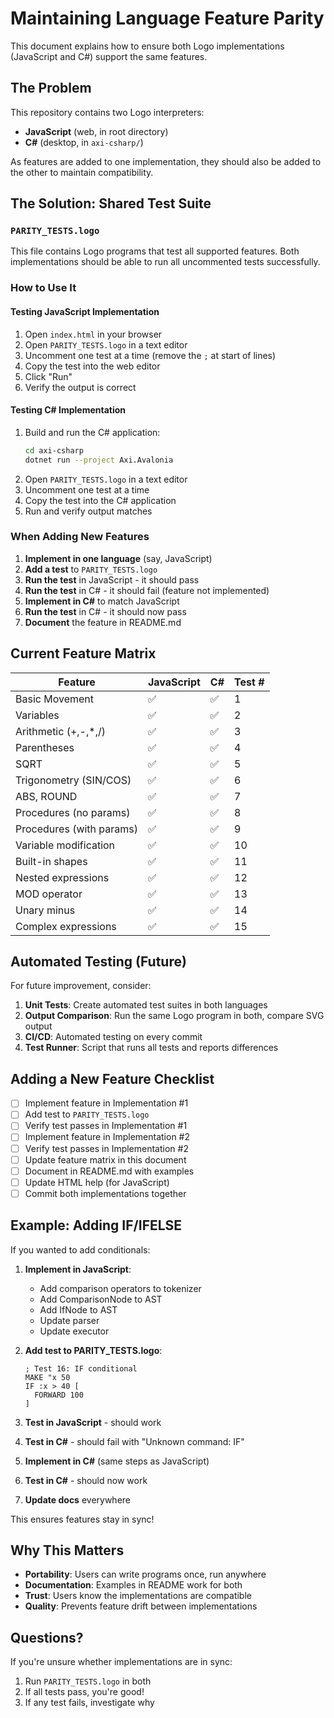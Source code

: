 # Maintaining Language Feature Parity

This document explains how to ensure both Logo implementations (JavaScript and C#) support the same features.

## The Problem

This repository contains two Logo interpreters:
- **JavaScript** (web, in root directory)
- **C#** (desktop, in `axi-csharp/`)

As features are added to one implementation, they should also be added to the other to maintain compatibility.

## The Solution: Shared Test Suite

### `PARITY_TESTS.logo`

This file contains Logo programs that test all supported features. Both implementations should be able to run all uncommented tests successfully.

### How to Use It

#### Testing JavaScript Implementation

1. Open `index.html` in your browser
2. Open `PARITY_TESTS.logo` in a text editor
3. Uncomment one test at a time (remove the `;` at start of lines)
4. Copy the test into the web editor
5. Click "Run"
6. Verify the output is correct

#### Testing C# Implementation

1. Build and run the C# application:
   ```bash
   cd axi-csharp
   dotnet run --project Axi.Avalonia
   ```
2. Open `PARITY_TESTS.logo` in a text editor
3. Uncomment one test at a time
4. Copy the test into the C# application
5. Run and verify output matches

### When Adding New Features

1. **Implement in one language** (say, JavaScript)
2. **Add a test** to `PARITY_TESTS.logo`
3. **Run the test** in JavaScript - it should pass
4. **Run the test** in C# - it should fail (feature not implemented)
5. **Implement in C#** to match JavaScript
6. **Run the test** in C# - it should now pass
7. **Document** the feature in README.md

## Current Feature Matrix

| Feature | JavaScript | C# | Test # |
|---------|------------|-----|---------|
| Basic Movement | ✅ | ✅ | 1 |
| Variables | ✅ | ✅ | 2 |
| Arithmetic (+,-,*,/) | ✅ | ✅ | 3 |
| Parentheses | ✅ | ✅ | 4 |
| SQRT | ✅ | ✅ | 5 |
| Trigonometry (SIN/COS) | ✅ | ✅ | 6 |
| ABS, ROUND | ✅ | ✅ | 7 |
| Procedures (no params) | ✅ | ✅ | 8 |
| Procedures (with params) | ✅ | ✅ | 9 |
| Variable modification | ✅ | ✅ | 10 |
| Built-in shapes | ✅ | ✅ | 11 |
| Nested expressions | ✅ | ✅ | 12 |
| MOD operator | ✅ | ✅ | 13 |
| Unary minus | ✅ | ✅ | 14 |
| Complex expressions | ✅ | ✅ | 15 |

## Automated Testing (Future)

For future improvement, consider:

1. **Unit Tests**: Create automated test suites in both languages
2. **Output Comparison**: Run the same Logo program in both, compare SVG output
3. **CI/CD**: Automated testing on every commit
4. **Test Runner**: Script that runs all tests and reports differences

## Adding a New Feature Checklist

- [ ] Implement feature in Implementation #1
- [ ] Add test to `PARITY_TESTS.logo`
- [ ] Verify test passes in Implementation #1
- [ ] Implement feature in Implementation #2
- [ ] Verify test passes in Implementation #2
- [ ] Update feature matrix in this document
- [ ] Document in README.md with examples
- [ ] Update HTML help (for JavaScript)
- [ ] Commit both implementations together

## Example: Adding IF/IFELSE

If you wanted to add conditionals:

1. **Implement in JavaScript**:
   - Add comparison operators to tokenizer
   - Add ComparisonNode to AST
   - Add IfNode to AST
   - Update parser
   - Update executor

2. **Add test to PARITY_TESTS.logo**:
   ```logo
   ; Test 16: IF conditional
   MAKE "x 50
   IF :x > 40 [
     FORWARD 100
   ]
   ```

3. **Test in JavaScript** - should work

4. **Test in C#** - should fail with "Unknown command: IF"

5. **Implement in C#** (same steps as JavaScript)

6. **Test in C#** - should now work

7. **Update docs** everywhere

This ensures features stay in sync!

## Why This Matters

- **Portability**: Users can write programs once, run anywhere
- **Documentation**: Examples in README work for both
- **Trust**: Users know the implementations are compatible
- **Quality**: Prevents feature drift between implementations

## Questions?

If you're unsure whether implementations are in sync:
1. Run `PARITY_TESTS.logo` in both
2. If all tests pass, you're good!
3. If any test fails, investigate why
